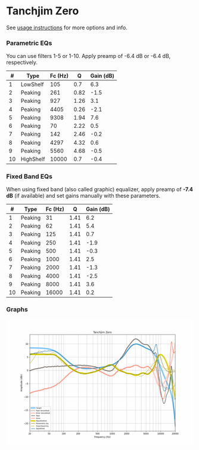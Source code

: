 # Tanchjim Zero
See [usage instructions](https://github.com/jaakkopasanen/AutoEq#usage) for more options and info.

### Parametric EQs
You can use filters 1-5 or 1-10. Apply preamp of -6.4 dB or -6.4 dB, respectively.

|   # | Type      |   Fc (Hz) |    Q |   Gain (dB) |
|-----|-----------|-----------|------|-------------|
|   1 | LowShelf  |       105 | 0.7  |         6.3 |
|   2 | Peaking   |       261 | 0.82 |        -1.5 |
|   3 | Peaking   |       927 | 1.26 |         3.1 |
|   4 | Peaking   |      4405 | 0.26 |        -2.1 |
|   5 | Peaking   |      9308 | 1.94 |         7.6 |
|   6 | Peaking   |        70 | 2.22 |         0.5 |
|   7 | Peaking   |       142 | 2.46 |        -0.2 |
|   8 | Peaking   |      4297 | 4.32 |         0.6 |
|   9 | Peaking   |      5560 | 4.68 |        -0.5 |
|  10 | HighShelf |     10000 | 0.7  |        -0.4 |

### Fixed Band EQs
When using fixed band (also called graphic) equalizer, apply preamp of **-7.4 dB** (if available) and set gains manually with these parameters.

|   # | Type    |   Fc (Hz) |    Q |   Gain (dB) |
|-----|---------|-----------|------|-------------|
|   1 | Peaking |        31 | 1.41 |         6.2 |
|   2 | Peaking |        62 | 1.41 |         5.4 |
|   3 | Peaking |       125 | 1.41 |         0.7 |
|   4 | Peaking |       250 | 1.41 |        -1.9 |
|   5 | Peaking |       500 | 1.41 |        -0.3 |
|   6 | Peaking |      1000 | 1.41 |         2.5 |
|   7 | Peaking |      2000 | 1.41 |        -1.3 |
|   8 | Peaking |      4000 | 1.41 |        -2.5 |
|   9 | Peaking |      8000 | 1.41 |         3.6 |
|  10 | Peaking |     16000 | 1.41 |         0.2 |

### Graphs
![](./Tanchjim%20Zero.png)

